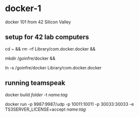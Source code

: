 # docker-1

docker 101 from 42 Silicon Valley

## setup for 42 lab computers

cd ~ && rm -rf Library/com.docker.docker && 

mkdir /goinfre/docker && 

ln -s /goinfre/docker Library/com.docker.docker

## running teamspeak

docker build *folder* -t *name*:*tag*

docker run -p 9987:9987/udp -p 10011:10011 -p 30033:30033 -e TS3SERVER_LICENSE=accept *name*:*tag*
